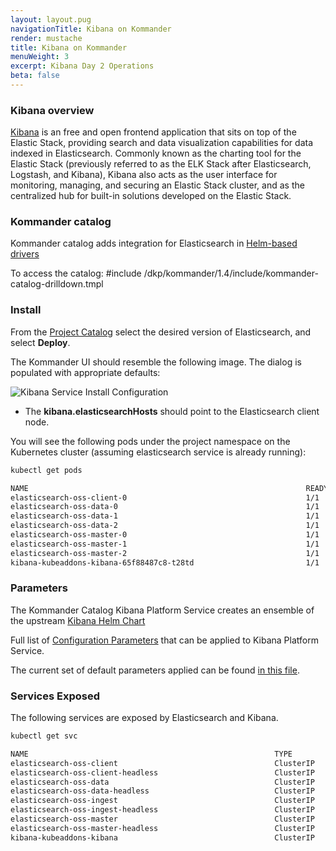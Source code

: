 ```yaml
---
layout: layout.pug
navigationTitle: Kibana on Kommander
render: mustache
title: Kibana on Kommander
menuWeight: 3
excerpt: Kibana Day 2 Operations
beta: false
---
```


<!-- markdownlint-disable MD018 -->

### Kibana overview

[Kibana](https://www.elastic.co/what-is/kibana) is an free and open frontend application that sits on top of the Elastic Stack, providing search and data visualization capabilities for data indexed in Elasticsearch. Commonly known as the charting tool for the Elastic Stack (previously referred to as the ELK Stack after Elasticsearch, Logstash, and Kibana), Kibana also acts as the user interface for monitoring, managing, and securing an Elastic Stack cluster, and as the centralized hub for built-in solutions developed on the Elastic Stack.

### Kommander catalog

Kommander catalog adds integration for Elasticsearch in [Helm-based drivers](/dkp/kommander/1.4/projects/platform-services/helm-based/)

To access the catalog:
#include /dkp/kommander/1.4/include/kommander-catalog-drilldown.tmpl

### Install

From the [Project Catalog](/dkp/kommander/1.4/projects/platform-services/) select the desired version of Elasticsearch, and select **Deploy**.

The Kommander UI should resemble the following image. The dialog is populated with appropriate defaults:

![Kibana Service Install Configuration](/dkp/kommander/1.4/img/platform-services-kibana-config-dialog.png)

- The **kibana.elasticsearchHosts** should point to the Elasticsearch client node.

You will see the following pods under the project namespace on the Kubernetes cluster (assuming elasticsearch service is already running):

```bash
kubectl get pods
```

```sh
NAME                                                              READY   STATUS    RESTARTS   AGE
elasticsearch-oss-client-0                                        1/1     Running   0          21m
elasticsearch-oss-data-0                                          1/1     Running   0          21m
elasticsearch-oss-data-1                                          1/1     Running   0          21m
elasticsearch-oss-data-2                                          1/1     Running   0          21m
elasticsearch-oss-master-0                                        1/1     Running   0          21m
elasticsearch-oss-master-1                                        1/1     Running   0          21m
elasticsearch-oss-master-2                                        1/1     Running   0          21m
kibana-kubeaddons-kibana-65f88487c8-t28td                         1/1     Running   0          71s
```

### Parameters

The Kommander Catalog Kibana Platform Service creates an ensemble of the upstream [Kibana Helm Chart](https://github.com/elastic/helm-charts/tree/master/kibana)

Full list of [Configuration Parameters](https://github.com/elastic/helm-charts/tree/master/kibana#configuration) that can be applied to Kibana Platform Service.

The current set of default parameters applied can be found [in this file](https://github.com/mesosphere/kubeaddons-elastic/tree/kibana-7.10.x/values.yaml).

### Services Exposed

The following services are exposed by Elasticsearch and Kibana.

```bash
kubectl get svc
```

```sh
NAME                                                       TYPE        CLUSTER-IP    EXTERNAL-IP   PORT(S)             AGE
elasticsearch-oss-client                                   ClusterIP   10.0.50.166   <none>        9200/TCP,9300/TCP   33m
elasticsearch-oss-client-headless                          ClusterIP   None          <none>        9200/TCP,9300/TCP   33m
elasticsearch-oss-data                                     ClusterIP   10.0.19.66    <none>        9200/TCP,9300/TCP   33m
elasticsearch-oss-data-headless                            ClusterIP   None          <none>        9200/TCP,9300/TCP   33m
elasticsearch-oss-ingest                                   ClusterIP   10.0.61.113   <none>        9200/TCP,9300/TCP   33m
elasticsearch-oss-ingest-headless                          ClusterIP   None          <none>        9200/TCP,9300/TCP   33m
elasticsearch-oss-master                                   ClusterIP   10.0.28.71    <none>        9200/TCP,9300/TCP   33m
elasticsearch-oss-master-headless                          ClusterIP   None          <none>        9200/TCP,9300/TCP   33m
kibana-kubeaddons-kibana                                   ClusterIP   10.0.33.80    <none>        5601/TCP            13m
```
